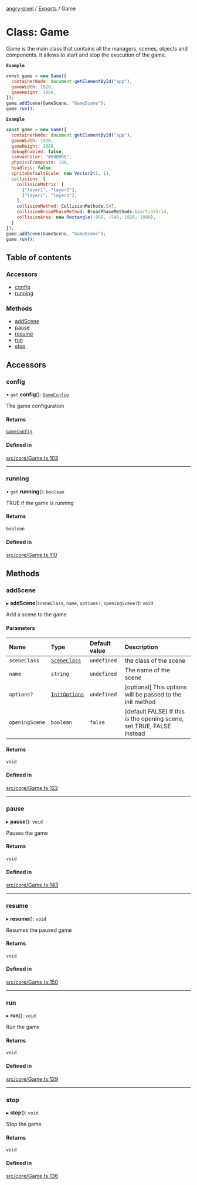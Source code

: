 [angry-pixel](../README.md) / [Exports](../modules.md) / Game

# Class: Game

Game is the main class that contains all the managers, scenes, objects and components. It allows to start and stop the execution of the game.

**`Example`**

```js
const game = new Game({
  containerNode: document.getElementById("app"),
  gameWidth: 1920,
  gameHeight: 1080,
});
game.addScene(GameScene, "GameScene");
game.run();
```

**`Example`**

```js
const game = new Game({
  containerNode: document.getElementById("app"),
  gameWidth: 1920,
  gameHeight: 1080,
  debugEnabled: false,
  canvasColor: "#000000",
  physicsFramerate: 180,
  headless: false,
  spriteDefaultScale: new Vector2(1, 1),
  collisions: {
    collisionMatrix: [
      ["layer1", "layer2"],
      ["layer1", "layer3"],
    ],
    collisionMethod: CollisionMethods.SAT,
    collisionBroadPhaseMethod: BroadPhaseMethods.SpartialGrid,
    collisionArea: new Rectangle(-960, -540, 1920, 1080),
  }
});
game.addScene(GameScene, "GameScene");
game.run();
```

## Table of contents

### Accessors

- [config](Game.md#config)
- [running](Game.md#running)

### Methods

- [addScene](Game.md#addscene)
- [pause](Game.md#pause)
- [resume](Game.md#resume)
- [run](Game.md#run)
- [stop](Game.md#stop)

## Accessors

### config

• `get` **config**(): [`GameConfig`](../interfaces/GameConfig.md)

The game configuration

#### Returns

[`GameConfig`](../interfaces/GameConfig.md)

#### Defined in

[src/core/Game.ts:103](https://github.com/angry-pixel-studio/angry-pixel-engine/blob/6176278/src/core/Game.ts#L103)

___

### running

• `get` **running**(): `boolean`

TRUE if the game is running

#### Returns

`boolean`

#### Defined in

[src/core/Game.ts:110](https://github.com/angry-pixel-studio/angry-pixel-engine/blob/6176278/src/core/Game.ts#L110)

## Methods

### addScene

▸ **addScene**(`sceneClass`, `name`, `options?`, `openingScene?`): `void`

Add a scene to the game

#### Parameters

| Name | Type | Default value | Description |
| :------ | :------ | :------ | :------ |
| `sceneClass` | [`SceneClass`](../modules.md#sceneclass) | `undefined` | the class of the scene |
| `name` | `string` | `undefined` | The name of the scene |
| `options?` | [`InitOptions`](../interfaces/InitOptions.md) | `undefined` | [optional] This options will be passed to the init method |
| `openingScene` | `boolean` | `false` | [default FALSE] If this is the opening scene, set TRUE, FALSE instead |

#### Returns

`void`

#### Defined in

[src/core/Game.ts:122](https://github.com/angry-pixel-studio/angry-pixel-engine/blob/6176278/src/core/Game.ts#L122)

___

### pause

▸ **pause**(): `void`

Pauses the game

#### Returns

`void`

#### Defined in

[src/core/Game.ts:143](https://github.com/angry-pixel-studio/angry-pixel-engine/blob/6176278/src/core/Game.ts#L143)

___

### resume

▸ **resume**(): `void`

Resumes the paused game

#### Returns

`void`

#### Defined in

[src/core/Game.ts:150](https://github.com/angry-pixel-studio/angry-pixel-engine/blob/6176278/src/core/Game.ts#L150)

___

### run

▸ **run**(): `void`

Run the game

#### Returns

`void`

#### Defined in

[src/core/Game.ts:129](https://github.com/angry-pixel-studio/angry-pixel-engine/blob/6176278/src/core/Game.ts#L129)

___

### stop

▸ **stop**(): `void`

Stop the game

#### Returns

`void`

#### Defined in

[src/core/Game.ts:136](https://github.com/angry-pixel-studio/angry-pixel-engine/blob/6176278/src/core/Game.ts#L136)
